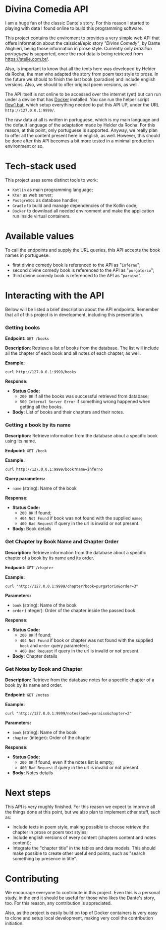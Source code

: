 # Divina Comedia API

I am a huge fan of the classic Dante's story. For this reason I started to playing with data I found online to build this programming software.

This project contains the enviroment to provides a very simple web API that offers information about the calssical/epic story _"Divine Comedy"_, by Dante Alighieri, being those information in prose style. Currently only _brazilian portuguese_ is supported, once the root data is being retrieved from https://stelle.com.br/.

Also, is important to know that all the texts here was developed by Helder da Rocha, the man who adapted the story from poem text style to prose. In the future we should to finish the last book (paradise) and include english versions. Also, we should to offer original poem versions, as well.

The API itself is not online to be accessed over the internet (yet) but can run under a device that has [Docker](https://www.docker.com/) installed. You can run the helper script [flow1.bat](flow1.bat), which setup everything needed to put this API UP, under the URL `http://127.0.0.1:9999/`.

The raw data at all is written in portuguese, which is my main language and the default language of the adaptation made by Helder da Rocha. For this reason, at this point, only portuguese is supported. Anyway, we really plan to offer all the content present here in english, as well. However, this should be done after this API becomes a bit more tested in a minimal production environment or so.

# Tech-stack used

This project uses some distinct tools to work:
- `Kotlin` as main programming language;
- `Ktor` as web server;
- `PostgreSQL` as database handler;
- `Gradle` to build and manage dependencies of the Kotlin code;
- `Docker` to download all needed environment and make the application run inside virtual containers.

# Available values

To call the endpoints and supply the URL queries, this API accepts the book names in portuguese:
- first divine comedy book is referenced to the API as "`inferno`";
- second divine comedy book is referenced to the API as "`purgatorio`";
- third divine comedy book is referenced to the API as "`paraiso`".

# Interacting with the API
Bellow will be listed a brief description about the API endpoints. Remember that all of this project is in development, including this presentation.

### Getting books

**Endpoint:** `GET /books`

**Description**:
Retrieve a list of books from the database. The list will include all the chapter of each book and all notes of each chapter, as well.

**Example:**
```curl
curl http://127.0.0.1:9999/books
```

**Response:**
- **Status Code:**
  - `200 OK` if all the books was successful retrieved from database;
  - `500 Internal Server Error` if something wrong happened when getting all the books.
- **Body:** List of books and their chapters and their notes.

### Getting a book by its name

**Description:**
Retrieve information from the database about a specific book using its name.

**Endpoint:** `GET /book`

**Example:**
```curl
curl http://127.0.0.1:9999/book?name=inferno
```

**Query parameters:**
- `name` (string): Name of the book

**Response:**
- **Status Code:**
  - `200 OK` if found;
  - `404 Not Found` if book was not found with the supplied `name`;
  - `400 Bad Request` if query in the url is invalid or not present.
- **Body:** Book details

### Get Chapter by Book Name and Chapter Order

**Description:**
Retrieve information from the database about a specific chapter of a book by its name and its order.

**Endpoint:** `GET /chapter`

**Example:**
```curl
curl "http://127.0.0.1:9999/chapter?book=purgatorio&order=3"
```

**Parameters:**
- `book` (string): Name of the book
- `order` (integer): Order of the chapter inside the passed book

**Response:**
- **Status Code:**
  - `200 OK` if found;
  - `404 Not Found` if book or chapter was not found with the supplied `book` and `order` query parameters;
  - `400 Bad Request` if query in the url is invalid or not present.
- **Body:** Chapter details

### Get Notes by Book and Chapter

**Description:**
Retrieve from the database notes for a specific chapter of a book by its name and order.

**Endpoint:** `GET /notes`

**Example:**
```curl
curl "http://127.0.0.1:9999/notes?book=paraiso&chapter=2"
```

**Parameters:**
- `book` (string): Name of the book
- `chapter` (integer): Order of the chapter

**Response:**
- **Status Code:**
  - `200 OK` if found, even if the notes list is empty;
  - `400 Bad Request` if query in the url is invalid or not present.
- **Body:** Notes details

# Next steps

This API is very roughly finished. For this reason we expect to improve all the things done at this point, but we also plan to implement other stuff, such as:
- Include texts in poem style, making possible to choose retrieve the chapter in prose or poem text styles;
- Include english versions of every content (chapters content and notes content);
- Integrate the "chapter title" in the tables and data models. This should make possible to create other useful end points, such as "search something by presence in title".

# Contributing

We encourage everyone to contribute in this project. Even this is a personal study, in the end it should be useful for those who likes the Dante's story, too. For this reason, any contribution is appreciated.

Also, as the project is easily build on top of Docker containers is very easy to clone and setup local development, making very cool the contribution initiation.